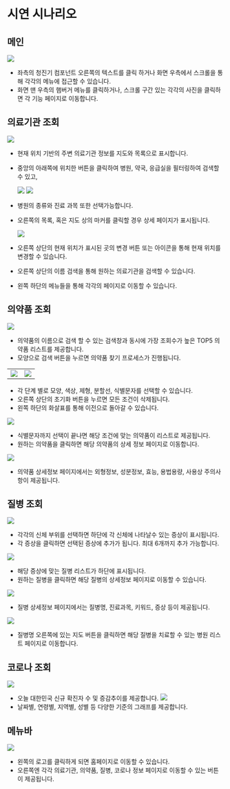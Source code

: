# 시연 시나리오

## 메인

![](<시연시나리오.assets/![](시연시나리오.assets/2022-04-07-16-30-52.png).png>)

- 좌측의 청진기 컴포넌트 오른쪽의 텍스트를 클릭 하거나 화면 우측에서 스크롤을 통해 각각의 메뉴에 접근할 수 있습니다.
- 화면 맨 우측의 햄버거 메뉴를 클릭하거나, 스크롤 구간 있는 각각의 사진을 클릭하면 각 기능 페이지로 이동합니다.

## 의료기관 조회

![](시연시나리오.assets/2022-04-07-16-44-00.png)

- 현재 위치 기반의 주변 의료기관 정보를 지도와 목록으로 표시합니다.
- 중앙의 아래쪽에 위치한 버튼을 클릭하여 병원, 약국, 응급실을 필터링하여 검색할 수 있고,

  ![](시연시나리오.assets/2022-04-07-16-48-51.png)
  ![](시연시나리오.assets/2022-04-07-16-49-33.png)
- 병원의 종류와 진료 과목 또한 선택가능합니다.
- 오른쪽의 목록, 혹은 지도 상의 마커를 클릭할 경우 상세 페이지가 표시됩니다.

  ![](시연시나리오.assets/2022-04-07-16-53-16.png)
- 오른쪽 상단의 현재 위치가 표시된 곳의 변경 버튼 또는 아이콘을 통해 현재 위치를 변경할 수 있습니다.
- 오른쪽 상단의 이름 검색을 통해 원하는 의료기관을 검색할 수 있습니다.
- 왼쪽 하단의 메뉴들을 통해 각각의 페이지로 이동할 수 있습니다.


## 의약품 조회

![](시연시나리오.assets/%EC%9D%98%EC%95%BD%ED%92%881.png)
- 의약품의 이름으로 검색 할 수 있는 검색창과 동시에 가장 조회수가 높은 TOP5 의약품 리스트를 제공합니다.
- 모양으로 검색 버튼을 누르면 의약품 찾기 프로세스가 진행됩니다.

|||
|:-:|:-:|
|![](시연시나리오.assets/%EC%9D%98%EC%95%BD%ED%92%882.png)|![](시연시나리오.assets/%EC%9D%98%EC%95%BD%ED%92%883.png)|

- 각 단계 별로 모양, 색상, 제형, 분할선, 식별문자를 선택할 수 있습니다.
- 오른쪽 상단의 초기화 버튼을 누르면 모든 조건이 삭제됩니다.
- 왼쪽 하단의 화살표를 통해 이전으로 돌아갈 수 있습니다.

![](시연시나리오.assets/%EC%9D%98%EC%95%BD%ED%92%884.png)
- 식별문자까지 선택이 끝나면 해당 조건에 맞는 의약품이 리스트로 제공됩니다.
- 원하는 의약품을 클릭하면 해당 의약품의 상세 정보 페이지로 이동합니다.

![](시연시나리오.assets/%EC%9D%98%EC%95%BD%ED%92%885.png)
- 의약품 상세정보 페이지에서는 외형정보, 성분정보, 효능, 용법용량, 사용상 주의사항이 제공됩니다.


## 질병 조회

![](시연시나리오.assets/%EC%A7%88%EB%B3%911.png)
- 각각의 신체 부위를 선택하면 하단에 각 신체에 나타날수 있는 증상이 표시됩니다.
- 각 증상을 클릭하면 선택된 증상에 추가가 됩니다. 최대 6개까지 추가 가능합니다.

![](시연시나리오.assets/%EC%A7%88%EB%B3%912.png)
- 해당 증상에 맞는 질병 리스트가 하단에 표시됩니다.
- 원하는 질병을 클릭하면 해당 질병의 상세정보 페이지로 이동할 수 있습니다.

![](시연시나리오.assets/%EC%A7%88%EB%B3%913.png)
- 질병 상세정보 페이지에서는 질병명, 진료과목, 키워드, 증상 등이 제공됩니다.

![](시연시나리오.assets/%EC%A7%88%EB%B3%914.png)
- 질병명 오른쪽에 있는 지도 버튼을 클릭하면 해당 질병을 치료할 수 있는 병원 리스트 페이지로 이동합니다.


## 코로나 조회

![](시연시나리오.assets/%EC%BD%94%EB%A1%9C%EB%82%981.png)
- 오늘 대한민국 신규 확진자 수 및 증감추이를 제공합니다.
![](시연시나리오.assets/%EC%BD%94%EB%A1%9C%EB%82%982.png)
- 날짜별, 연령별, 지역별, 성별 등 다양한 기준의 그래프를 제공합니다.

## 메뉴바

![](시연시나리오.assets/%EB%A9%94%EB%89%B4%EB%B0%94.png)
- 왼쪽의 로고를 클릭하게 되면 홈페이지로 이동할 수 있습니다.
- 오른쪽엔 각각 의료기관, 의약품, 질병, 코로나 정보 페이지로 이동할 수 있는 버튼이 제공됩니다.

